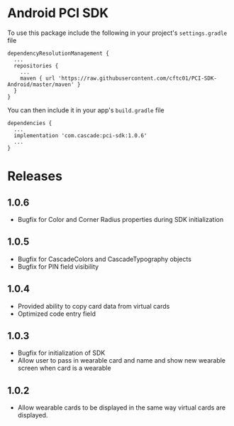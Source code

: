 # Android PCI SDK

To use this package include the following in your project's `settings.gradle` file

```
dependencyResolutionManagement {
  ...
  repositories {
    ...
    maven { url 'https://raw.githubusercontent.com/cftc01/PCI-SDK-Android/master/maven' }
  }
}
```

You can then include it in your app's `build.gradle` file

```
dependencies {
  ...
  implementation 'com.cascade:pci-sdk:1.0.6'
  ...
}
```

# Releases

## 1.0.6
  * Bugfix for Color and Corner Radius properties during SDK initialization

## 1.0.5
  * Bugfix for CascadeColors and CascadeTypography objects
  * Bugfix for PIN field visibility

## 1.0.4
  * Provided ability to copy card data from virtual cards
  * Optimized code entry field

## 1.0.3
  * Bugfix for initialization of SDK
  * Allow user to pass in wearable card and name and show new wearable screen when card is a wearable

## 1.0.2
  * Allow wearable cards to be displayed in the same way virtual cards are displayed.
